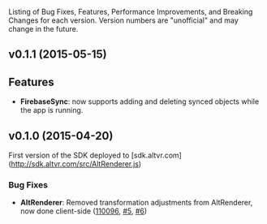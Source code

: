 Listing of Bug Fixes, Features, Performance Improvements, and Breaking Changes for each version. Version numbers are "unofficial" and may change in the future.

## v0.1.1 (2015-05-15)

## Features
* **FirebaseSync**: now supports adding and deleting synced objects while the app is running. 

## v0.1.0 (2015-04-20)
First version of the SDK deployed to [sdk.altvr.com] (http://sdk.altvr.com/src/AltRenderer.js)

### Bug Fixes

* **AltRenderer**: Removed transformation adjustments from AltRenderer, now done client-side 
([110096](../../commit/110096730d26e48d5d3457d5491c0ffbfa1dc7a9), [#5](../../issues/5), [#6](../../issues/6))

